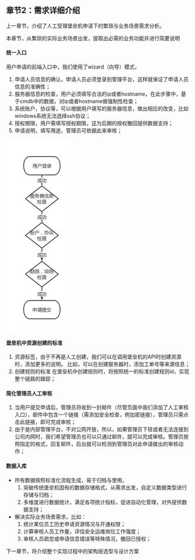 ## 章节2：需求详细介绍

上一章节，介绍了人工受理堡垒机申请下的繁琐与业务场景需求分析。

本章节，从繁琐的实际业务场景出发，提取出必需的业务功能并进行简要说明

#### 统一入口  
用户申请的前端入口中，我们使用了wizard（向导）模式，
1. 申请人员信息的确认，申请人员必须登录到管理平台，这样就保证了申请人员信息的准确性；
2. 服务器信息的检查，用户必须填写合法的ip或者hostname，在此步骤中，基于cmdb中的数据，对ip或者hostname做强制性检查；
3. 系统账户，协议等，可以根据用户填写的服务器信息，做出相应的改变，比如windows系统无法选择ssh协议；
4. 授权期限，用户需填写授权期限，这为后期的授权撤回提供数据支持；
5. 申请说明，填写用途，管理员可依据此来审核；

![checkflow](images/checkflow.jpg)

#### 堡垒机中资源创建的标准
 1. 资源标签，由于不再是人工创建，我们可以在调用堡垒机的API时创建资源时，添加更多的说明。
     比如，可以在创建服务器时，添加工单号等来源信息；
 2. 创建规则的标准
 	在堡垒机中创建规则时，将按照统一的标准创建规则id，实现整个链路的跟踪；

#### 简化管理员人工审核
 1. 当用户提交申请后，管理员将收到一封邮件（尽管页面中我们添加了人工审核入口），邮件中包含一个链接（需添加安全检查，例加密链接），管理员只需点击此链接，即可完成审核；
 2. 由于是内部管理平台，不对公网开放，所以，如果管理员下班或者无法连接到公司内网时，我们希望管理员也可以只通过邮件，就可以完成审核。管理员按照指定的格式，回复邮件，后台就可以检测到管理员对此申请做出的审核动作；

#### 数据入库
 - 所有数据按照标准化流程生成，易于归档与使用。
   1. 突破传统堡垒机固有的数据存储格式，从需求出发，自定义数据类型进行存储与归档；
   2. 多维度进行数据统计，满足各项统计指标，促进自动化管理，对外提供数据支持；
 - 解决实际业务场景需求，比如：
   1. 统计某位员工历史申请资源情况与开通权限；
   2. 计算审核人员工作量，评估安全运维岗位工作强度；
   3. 审核人员疏忽或申请信息错误等特殊情况，撤回已授权；

下一章节，将介绍整个实现过程中的架构层选型与设计方案